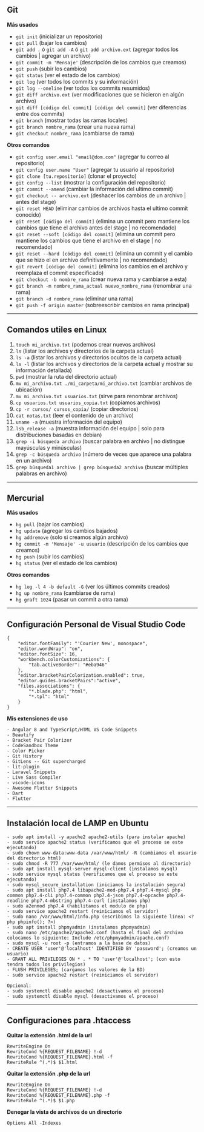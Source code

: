 ## Git

**Más usados**

- ``git init`` (inicializar un repositorio)
- ``git pull`` (bajar los cambios)
- ``git add .`` ó ``git add -A`` ó ``git add archivo.ext`` (agregar todos los cambios | agregar un archivo)
- ``git commit -m 'Mensaje'`` (descripción de los cambios que creamos)
- ``git push`` (subir los cambios)
- ``git status`` (ver el estado de los cambios)
- ``git log`` (ver todos los commits y su información)
- ``git log --oneline`` (ver todos los commits resumidos)
- ``git diff archivo.ext`` (ver modificaciones que se hicieron en algún archivo)
- ``git diff [código del commit] [código del commit]`` (ver diferencias entre dos commits)
- ``git branch`` (mostrar todas las ramas locales)
- ``git branch nombre_rama`` (crear una nueva rama)
- ``git checkout nombre_rama`` (cambiarse de rama)


**Otros comandos**

- ``git config user.email "email@dom.com"`` (agregar tu correo al repositorio)
- ``git config user.name "User"`` (agregar tu usuario al repositorio)
- ``git clone [tu.repositorio]`` (clonar el proyecto)
- ``git config --list`` (mostrar la configuración del repositorio)
- ``git commit --amend`` (cambiar la información del ultimo commit)
- ``git checkout -- archivo.ext`` (deshacer los cambios de un archivo | antes del stage)
- ``git reset HEAD`` (eliminar cambios de archivos hasta el ultimo commit conocido)
- ``git reset [código del commit]`` (elimina un commit pero mantiene los cambios que tiene el archivo antes del stage | no recomendado)
- ``git reset --soft [código del commit]`` (elimina un commit pero mantiene los cambios que tiene el archivo en el stage | no recomendado)
- ``git reset --hard [código del commit]`` (elimina un commit y el cambio que se hizo el en archivo definitivamente | no recomendado)
- ``git revert [código del commit]`` (elimina los cambios en el archivo y reemplaza el commit especificado)
- ``git checkout -b nombre_rama`` (crear nueva rama y cambiarse a esta)
- ``git branch -m nombre_rama_actual nuevo_nombre_rama`` (renombrar una rama)
- ``git branch -d nombre_rama`` (eliminar una rama)
- ``git push -f origin master`` (sobreescribir cambios en rama principal)


---
## Comandos utiles en Linux

1. ``touch mi_archivo.txt`` (podemos crear nuevos archivos)
2. ``ls`` (listar los archivos y directorios de la carpeta actual)
3. ``ls -a`` (listar los archivos y directorios ocultos de la carpeta actual)
4. ``ls -l`` (listar los archivos y directorios de la carpeta actual y mostrar su información detallada)
5. ``pwd`` (mostrar la ruta del directorio actual)
6. ``mv mi_archivo.txt ./mi_carpeta/mi_archivo.txt`` (cambiar archivos de ubicación)
7. ``mv mi_archivo.txt usuarios.txt`` (sirve para renombrar archivos)
8. ``cp usuarios.txt usuarios_copia.txt`` (copiamos archivos)
9. ``cp -r cursos/ cursos_copia/`` (copiar directorios)
10. ``cat notas.txt`` (leer el contenido de un archivo)
11. ``uname -a`` (muestra información del equipo)
12. ``lsb_release -a`` (muestra información del equipo | solo para distribuciones basadas en debian)
13. ``grep -i búsqueda archivo`` (buscar palabra en archivo | no distingue mayúsculas y minúsculas)
14. ``grep -c búsqueda archivo`` (número de veces que aparece una palabra en un archivo)
15. ``grep búsqueda1 archivo | grep búsqueda2 archivo`` (buscar múltiples palabras en archivo)

---

## Mercurial

**Más usados**

- ``hg pull`` (bajar los cambios)
- ``hg update`` (agregar los cambios bajados)
- ``hg addremove`` (solo si creamos algún archivo)
- ``hg commit -m 'Mensaje' -u usuario`` (descripción de los cambios que creamos)
- ``hg push`` (subir los cambios)
- ``hg status`` (ver el estado de los cambios)

**Otros comandos**

- ``hg log -l 4 -b default -G`` (ver los últimos commits creados)
- ``hg up nombre_rama`` (cambiarse de rama)
- ``hg graft 1024`` (pasar un commit a otra rama)

---

## Configuración Personal de Visual Studio Code
```
{
    "editor.fontFamily": "'Courier New', monospace",
    "editor.wordWrap": "on",
    "editor.fontSize": 16,
    "workbench.colorCustomizations": {
        "tab.activeBorder": "#eba946"
    },
    "editor.bracketPairColorization.enabled": true,
    "editor.guides.bracketPairs":"active",
    "files.associations": {
        "*.blade.php": "html",
        "*.tpl": "html"
    }
}
```
**Mis extensiones de uso**
```
- Angular 8 and TypeScript/HTML VS Code Snippets
- Beautify
- Bracket Pair Colorizer
- CodeSandbox Theme
- Color Picker
- Git History
- GitLens -- Git supercharged
- lit-plugin
- Laravel Snippets
- Live Sass Compiler
- vscode-icons
- Awesome Flutter Snippets
- Dart
- Flutter
```

---
## Instalación local de LAMP en Ubuntu
```
- sudo apt install -y apache2 apache2-utils (para instalar apache)
- sudo service apache2 status (verificamos que el proceso se este ejecutando)
- sudo chown www-data:www-data /var/www/html/ -R (cambiamos el usuario del directorio html)
- sudo chmod -R 777 /var/www/html/ (le damos permisos al directorio)
- sudo apt install mysql-server mysql-client (instalamos mysql)
- sudo service mysql status (verificamos que el proceso se este ejecutando)
- sudo mysql_secure_installation (iniciamos la instalación segura)
- sudo apt install php7.4 libapache2-mod-php7.4 php7.4-mysql php-common php7.4-cli php7.4-common php7.4-json php7.4-opcache php7.4-readline php7.4-mbstring php7.4-curl (instalamos php)
- sudo a2enmod php7.4 (habilitamos el modulo de php)
- sudo service apache2 restart (reiniciamos el servidor)
- sudo nano /var/www/html/info.php (escribimos la siguiente línea: <?php phpinfo(); ?>)
- sudo apt install phpmyadmin (instalamos phpmyadmin)
- sudo nano /etc/apache2/apache2.conf (hasta el final del archivo colocamos lo siguiente: Include /etc/phpmyadmin/apache.conf)
- sudo mysql -u root -p (entramos a la base de datos)
- CREATE USER 'user'@'localhost' IDENTIFIED BY 'password'; (creamos un usuario)
- GRANT ALL PRIVILEGES ON * . * TO 'user'@'localhost'; (con esto tendra todos los privilegios)
- FLUSH PRIVILEGES; (cargamos los valores de la BD)
- sudo service apache2 restart (reiniciamos el servidor)

Opcional:
- sudo systemctl disable apache2 (desactivamos el proceso)
- sudo systemctl disable mysql (desactivamos el proceso)
```

---

## Configuraciones para .htaccess

**Quitar la extensión .html de la url**
```
RewriteEngine On
RewriteCond %{REQUEST_FILENAME} !-d
RewriteCond %{REQUEST_FILENAME}.html -f
RewriteRule ^(.*)$ $1.html
```

**Quitar la extensión .php de la url**
```
RewriteEngine On
RewriteCond %{REQUEST_FILENAME} !-d
RewriteCond %{REQUEST_FILENAME}.php -f
RewriteRule ^(.*)$ $1.php
```

**Denegar la vista de archivos de un directorio**
```
Options All -Indexes
```
